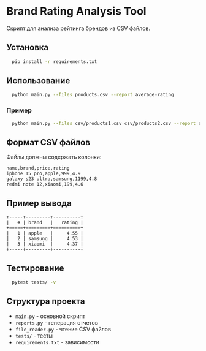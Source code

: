 # Brand Rating Analysis Tool

Скрипт для анализа рейтинга брендов из CSV файлов.

## Установка

```bash
  pip install -r requirements.txt
```

## Использование

```bash
  python main.py --files products.csv --report average-rating
```

### Пример
```bash
  python main.py --files csv/products1.csv csv/products2.csv --report average-rating
```

## Формат CSV файлов

Файлы должны содержать колонки:
```csv
name,brand,price,rating
iphone 15 pro,apple,999,4.9
galaxy s23 ultra,samsung,1199,4.8
redmi note 12,xiaomi,199,4.6
```

## Пример вывода

```
+-----+---------+----------+
|   # | brand   |   rating |
+=====+=========+==========+
|   1 | apple   |     4.55 |
|   2 | samsung |     4.53 |
|   3 | xiaomi  |     4.37 |
+-----+---------+----------+
```

## Тестирование

```bash
  pytest tests/ -v
```

## Структура проекта

- `main.py` - основной скрипт
- `reports.py` - генерация отчетов
- `file_reader.py` - чтение CSV файлов
- `tests/` - тесты
- `requirements.txt` - зависимости
